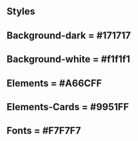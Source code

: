## Styles

## Background-dark = #171717

## Background-white = #f1f1f1

## Elements = #A66CFF

## Elements-Cards = #9951FF

## Fonts = #F7F7F7
